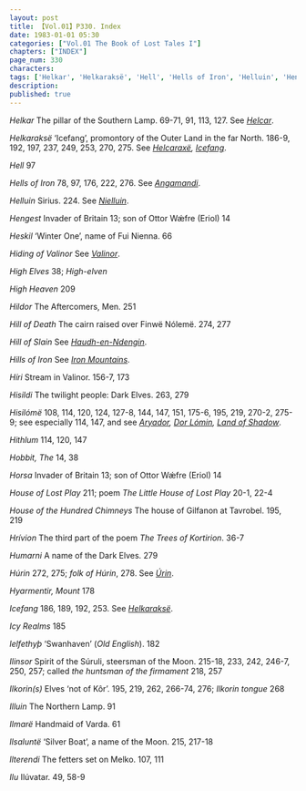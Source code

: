 ```yaml
---
layout: post
title: 【Vol.01】P330. Index
date: 1983-01-01 05:30
categories: ["Vol.01 The Book of Lost Tales I"]
chapters: ["INDEX"]
page_num: 330
characters: 
tags: ['Helkar', 'Helkaraksë', 'Hell', 'Hells of Iron', 'Helluin', 'Hengest', 'Heskil', 'Hiding of Valinor', 'High Elves', 'High Heaven', 'Hildor', 'Hill of Death', 'Hill of Slain', 'Hills of Iron', 'Híri', 'Hisildi', 'Hisilómë', 'Hithlum', 'Hobbit, The', 'Horsa', 'House of Lost Play', 'The Little House of Lost Play', 'House of the Hundred Chimneys', 'Hrívion', 'Humarni', 'Húrin', 'folk of Húrin', 'Hyarmentir, Mount', 'Icefang', 'Icy Realms', 'lelfethyþ', 'Ilinsor', 'the huntsman of the firmament', 'Ilkorin(s)', 'Ilkorin tongue', 'Illuin', 'Ilmarë', 'llsaluntë', 'llterendi', 'Ilu']
description: 
published: true
---
```


<I>Helkar</I> The pillar of the Southern Lamp. 69-71, 91, 113, 127. See <I>[Helcar]({{site.baseurl}}/tags#Helcar)</I>.

<I>Helkaraksë</I> ‘Icefang’, promontory of the Outer Land in the far North. 186-9, 192, 197, 237, 249, 253, 270, 275. See <I>[Helcaraxë]({{site.baseurl}}/tags#Helcaraxë), [Icefang]({{site.baseurl}}/tags#Icefang)</I>.

<I>Hell</I> 97

<I>Hells of Iron</I> 78, 97, 176, 222, 276. See <I>[Angamandi]({{site.baseurl}}/tags#Angamandi)</I>.

<I>Helluin</I> Sirius. 224. See <I>[Nielluin]({{site.baseurl}}/tags#Nielluin)</I>.

<I>Hengest</I> Invader of Britain 13; son of Ottor Wǽfre (Eriol) 14

<I>Heskil</I> ‘Winter One’, name of Fui Nienna. 66

<I>Hiding of Valinor</I> See <I>[Valinor]({{site.baseurl}}/tags#Valinor)</I>.

<I>High Elves</I> 38; <I>High-elven</I>

<I>High Heaven</I> 209

<I>Hildor</I> The Aftercomers, Men. 251

<I>Hill of Death</I> The cairn raised over Finwë Nólemë. 274, 277

<I>Hill of Slain</I> See <I>[Haudh-en-Ndengin]({{site.baseurl}}/tags#Haudh-en-Ndengin)</I>.

<I>Hills of Iron</I> See <I>[Iron Mountains]({{site.baseurl}}/tags#Iron%20Mountains)</I>.

<I>Híri</I> Stream in Valinor. 156-7, 173

<I>Hisildi</I> The twilight people: Dark Elves. 263, 279

<I>Hisilómë</I> 108, 114, 120, 124, 127-8, 144, 147, 151, 175-6, 195, 219, 270-2, 275-9; see especially  114, 147, and see <I>[Aryador]({{site.baseurl}}/tags#Aryador), [Dor Lómin]({{site.baseurl}}/tags#Dor%20Lómin), [Land of Shadow]({{site.baseurl}}/tags#Land%20of%20Shadow)</I>.

<I>Hithlum</I> 114, 120, 147

<I>Hobbit, The</I> 14, 38

<I>Horsa</I> Invader of Britain 13; son of Ottor Wǽfre (Eriol) 14

<I>House of Lost Play</I> 211; poem <I>The Little House of Lost Play</I> 20-1, 22-4

<I>House of the Hundred Chimneys</I> The house of Gilfanon at Tavrobel. 195, 219

<I>Hrívion</I> The third part of the poem <I>The Trees of Kortirion</I>. 36-7

<I>Humarni</I> A name of the Dark Elves. 279

<I>Húrin</I> 272, 275; <I>folk of Húrin</I>, 278. See <I>[Úrin]({{site.saseurl}}/tags#Úrin)</I>.

<I>Hyarmentir, Mount</I> 178

<I>Icefang</I> 186, 189, 192, 253. See <I>[Helkaraksë]({{site.baseurl}}/tags#Helkaraksë)</I>.

<I>Icy Realms</I> 185

<I>lelfethyþ</I> ‘Swanhaven’ (<I>Old English</I>). 182

<I>Ilinsor</I> Spirit of the Súruli, steersman of the Moon. 215-18, 233, 242, 246-7, 250, 257; called <I>the huntsman of the firmament</I> 218, 257

<I>Ilkorin(s)</I> Elves ‘not of Kôr’.  195, 219, 262, 266-74, 276; <I>Ilkorin tongue</I> 268

<I>Illuin</I> The Northern Lamp. 91

<I>Ilmarë</I> Handmaid of Varda. 61

<I>llsaluntë</I> ‘Silver Boat’, a name of the Moon. 215, 217-18

<I>llterendi</I> The fetters set on Melko. 107, 111

<I>Ilu</I> Ilúvatar. 49, 58-9

